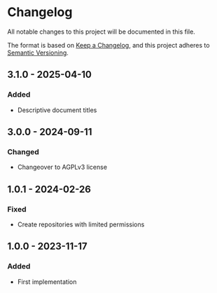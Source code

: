 # Changelog
All notable changes to this project will be documented in this file.

The format is based on [Keep a Changelog](https://keepachangelog.com/en/1.0.0/),
and this project adheres to [Semantic Versioning](https://semver.org/spec/v2.0.0.html).

## 3.1.0 - 2025-04-10
### Added
- Descriptive document titles

## 3.0.0 - 2024-09-11
### Changed
- Changeover to AGPLv3 license

## 1.0.1 - 2024-02-26
### Fixed
- Create repositories with limited permissions

## 1.0.0 - 2023-11-17
### Added
- First implementation

